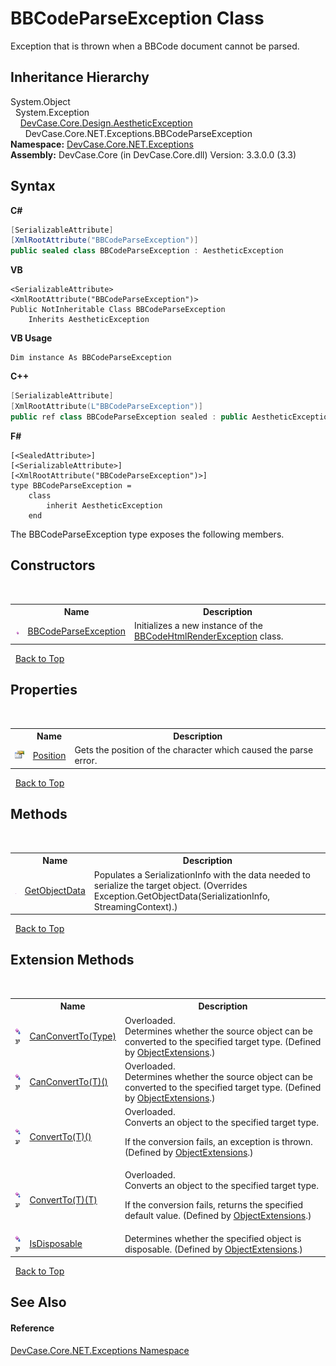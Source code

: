 # BBCodeParseException Class
 

Exception that is thrown when a BBCode document cannot be parsed.


## Inheritance Hierarchy
System.Object<br />&nbsp;&nbsp;System.Exception<br />&nbsp;&nbsp;&nbsp;&nbsp;<a href="T_DevCase_Core_Design_AestheticException">DevCase.Core.Design.AestheticException</a><br />&nbsp;&nbsp;&nbsp;&nbsp;&nbsp;&nbsp;DevCase.Core.NET.Exceptions.BBCodeParseException<br />
**Namespace:**&nbsp;<a href="N_DevCase_Core_NET_Exceptions">DevCase.Core.NET.Exceptions</a><br />**Assembly:**&nbsp;DevCase.Core (in DevCase.Core.dll) Version: 3.3.0.0 (3.3)

## Syntax

**C#**<br />
``` C#
[SerializableAttribute]
[XmlRootAttribute("BBCodeParseException")]
public sealed class BBCodeParseException : AestheticException
```

**VB**<br />
``` VB
<SerializableAttribute>
<XmlRootAttribute("BBCodeParseException")>
Public NotInheritable Class BBCodeParseException
	Inherits AestheticException
```

**VB Usage**<br />
``` VB Usage
Dim instance As BBCodeParseException
```

**C++**<br />
``` C++
[SerializableAttribute]
[XmlRootAttribute(L"BBCodeParseException")]
public ref class BBCodeParseException sealed : public AestheticException
```

**F#**<br />
``` F#
[<SealedAttribute>]
[<SerializableAttribute>]
[<XmlRootAttribute("BBCodeParseException")>]
type BBCodeParseException =  
    class
        inherit AestheticException
    end
```

The BBCodeParseException type exposes the following members.


## Constructors
&nbsp;<table><tr><th></th><th>Name</th><th>Description</th></tr><tr><td>![Public method](media/pubmethod.gif "Public method")</td><td><a href="M_DevCase_Core_NET_Exceptions_BBCodeParseException__ctor">BBCodeParseException</a></td><td>
Initializes a new instance of the <a href="T_DevCase_Core_NET_Exceptions_BBCodeHtmlRenderException">BBCodeHtmlRenderException</a> class.</td></tr></table>&nbsp;
<a href="#bbcodeparseexception-class">Back to Top</a>

## Properties
&nbsp;<table><tr><th></th><th>Name</th><th>Description</th></tr><tr><td>![Public property](media/pubproperty.gif "Public property")</td><td><a href="P_DevCase_Core_NET_Exceptions_BBCodeParseException_Position">Position</a></td><td>
Gets the position of the character which caused the parse error.</td></tr></table>&nbsp;
<a href="#bbcodeparseexception-class">Back to Top</a>

## Methods
&nbsp;<table><tr><th></th><th>Name</th><th>Description</th></tr><tr><td>![Public method](media/pubmethod.gif "Public method")</td><td><a href="M_DevCase_Core_NET_Exceptions_BBCodeParseException_GetObjectData">GetObjectData</a></td><td>
Populates a SerializationInfo with the data needed to serialize the target object.
 (Overrides Exception.GetObjectData(SerializationInfo, StreamingContext).)</td></tr></table>&nbsp;
<a href="#bbcodeparseexception-class">Back to Top</a>

## Extension Methods
&nbsp;<table><tr><th></th><th>Name</th><th>Description</th></tr><tr><td>![Public Extension Method](media/pubextension.gif "Public Extension Method")![Code example](media/CodeExample.png "Code example")</td><td><a href="M_DevCase_Core_Extensions_Object_ObjectExtensions_CanConvertTo">CanConvertTo(Type)</a></td><td>Overloaded.  
Determines whether the source object can be converted to the specified target type.
 (Defined by <a href="T_DevCase_Core_Extensions_Object_ObjectExtensions">ObjectExtensions</a>.)</td></tr><tr><td>![Public Extension Method](media/pubextension.gif "Public Extension Method")![Code example](media/CodeExample.png "Code example")</td><td><a href="M_DevCase_Core_Extensions_Object_ObjectExtensions_CanConvertTo__1">CanConvertTo(T)()</a></td><td>Overloaded.  
Determines whether the source object can be converted to the specified target type.
 (Defined by <a href="T_DevCase_Core_Extensions_Object_ObjectExtensions">ObjectExtensions</a>.)</td></tr><tr><td>![Public Extension Method](media/pubextension.gif "Public Extension Method")![Code example](media/CodeExample.png "Code example")</td><td><a href="M_DevCase_Core_Extensions_Object_ObjectExtensions_ConvertTo__1">ConvertTo(T)()</a></td><td>Overloaded.  
Converts an object to the specified target type. 

 If the conversion fails, an exception is thrown.
 (Defined by <a href="T_DevCase_Core_Extensions_Object_ObjectExtensions">ObjectExtensions</a>.)</td></tr><tr><td>![Public Extension Method](media/pubextension.gif "Public Extension Method")![Code example](media/CodeExample.png "Code example")</td><td><a href="M_DevCase_Core_Extensions_Object_ObjectExtensions_ConvertTo__1_1">ConvertTo(T)(T)</a></td><td>Overloaded.  
Converts an object to the specified target type. 

 If the conversion fails, returns the specified default value.
 (Defined by <a href="T_DevCase_Core_Extensions_Object_ObjectExtensions">ObjectExtensions</a>.)</td></tr><tr><td>![Public Extension Method](media/pubextension.gif "Public Extension Method")![Code example](media/CodeExample.png "Code example")</td><td><a href="M_DevCase_Core_Extensions_Object_ObjectExtensions_IsDisposable">IsDisposable</a></td><td>
Determines whether the specified object is disposable.
 (Defined by <a href="T_DevCase_Core_Extensions_Object_ObjectExtensions">ObjectExtensions</a>.)</td></tr></table>&nbsp;
<a href="#bbcodeparseexception-class">Back to Top</a>

## See Also


#### Reference
<a href="N_DevCase_Core_NET_Exceptions">DevCase.Core.NET.Exceptions Namespace</a><br />